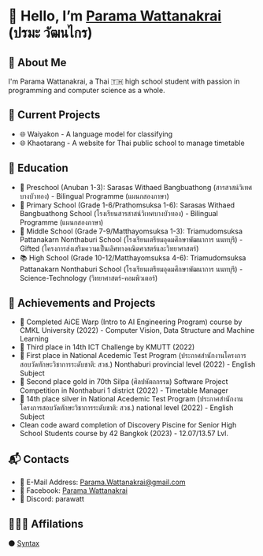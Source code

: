 # 👋 Hello, I’m [Parama Wattanakrai](https://github.com/ParamaWattanakrai) (ปรมะ วัฒนไกร)

## 📝 About Me
  I'm Parama Wattanakrai, a Thai 🇹🇭 high school student with passion in programming and computer science as a whole.

## 💼 Current Projects
* 🌐 Waiyakon - A language model for classifying 
* 🌐 Khaotarang - A website for Thai public school to manage timetable

## 📙 Education
* 🚸 Preschool (Anuban 1-3): Sarasas Withaed Bangbuathong (สารสาสน์วิเทศบางบัวทอง) - Bilingual Programme (แผนกสองภาษา)
* 🎒 Primary School (Grade 1-6/Prathomsuksa 1-6): Sarasas Withaed Bangbuathong School (โรงเรียนสารสาสน์วิเทศบางบัวทอง) - Bilingual Programme (แผนกสองภาษา)
* 🏫 Middle School (Grade 7-9/Matthayomsuksa 1-3): Triamudomsuksa Pattanakarn Nonthaburi School (โรงเรียนเตรียมอุดมศึกษาพัฒนาการ นนทบุรี) - Gifted (โครงการส่งเสริมความเป็นเลิศทางคณิตศาสตร์และวิทยาศาสตร์)
* 📚 High School (Grade 10-12/Matthayomsuksa 4-6): Triamudomsuksa Pattanakarn Nonthaburi School (โรงเรียนเตรียมอุดมศึกษาพัฒนาการ นนทบุรี) - Science-Technology (วิทยาศาสตร์-คอมพิวเตอร์)

## 🚩 Achievements and Projects
* 🧠 Completed AiCE Warp (Intro to AI Engineering Program) course by CMKL University (2022) - Computer Vision, Data Structure and Machine Learning
* 🥉 Third place in 14th ICT Challenge by KMUTT (2022)
* 🥇 First place in National Acedemic Test Program (ประกาศสำนักงานโครงการสอบวัดทักษะวิชาการระดับชาติ: สวช.) Nonthaburi provincial level (2022) - English Subject
* 🥈 Second place gold in 70th Silpa (ศิลปหัตถกรรม) Software Project Competition in Nonthaburi 1 district (2022) - Timetable Manager
* 🥈 14th place silver in National Acedemic Test Program (ประกาศสำนักงานโครงการสอบวัดทักษะวิชาการระดับชาติ: สวช.) national level (2022) - English Subject
* Clean code award completion of Discovery Piscine for Senior High School Students course by 42 Bangkok (2023) - 12.07/13.57 Lvl.

## 📬 Contacts
* 📧 E-Mail Address: Parama.Wattanakrai@gmail.com
* 📘 Facebook: [Parama Wattanakrai](https://www.facebook.com/profile.php?id=100088878170822)
* 🔵 Discord: parawatt
  
## 🧑‍🤝‍🧑 Affilations
⚫ [Syntax](https://github.com/Syntax-Waiyakorn/)

<!---
ParamaWattanakrai/ParamaWattanakrai is a ✨ special ✨ repository because its `README.md` (this file) appears on your GitHub profile.
You can click the Preview link to take a look at your changes.
--->
